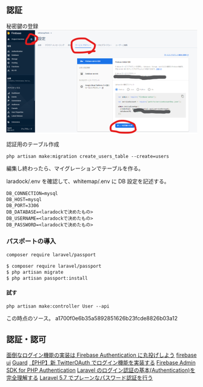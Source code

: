 ## 認証

秘密鍵の登録
![](./img/auth/2019-10-12-15-06-58.png)

認証用のテーブル作成

```
php artisan make:migration create_users_table --create=users
```

編集し終わったら、マイグレーションでテーブルを作る。

laradock/.env を確認して、whitemap/.env に DB 設定を記述する。

```
DB_CONNECTION=mysql
DB_HOST=mysql
DB_PORT=3306
DB_DATABASE=<laradockで決めたもの>
DB_USERNAME=<laradockで決めたもの>
DB_PASSWORD=<laradockで決めたもの>
```

### パスポートの導入

```
composer require laravel/passport
```

```
$ composer require laravel/passport
$ php artisan migrate
$ php artisan passport:install
```

#### 試す

```
php artisan make:controller User --api
```

この時点のソース。
a1700f0e6b35a5892851626b23fcde8826b03a12

## 認証・認可

[面倒なログイン機能の実装は Firebase Authentication に丸投げしよう](https://www.apps-gcp.com/firebase-authentication/)
[firebase ui](https://github.com/firebase/firebaseui-web)
[Guard](https://qiita.com/fagai/items/a70c937ab7cf72f19dc2)
[【PHP】新 TwitterOAuth でログイン機能を実装する](https://qiita.com/sofpyon/items/982fe3a9ccebd8702867)
[Firebase Admin SDK for PHP Authentication](https://firebase-php.readthedocs.io/en/latest/authentication.html)
[Laravel のログイン認証の基本(Authentication)を完全理解する](https://reffect.co.jp/laravel/laravel-authentication-understand)
[Laravel 5.7 でプレーンなパスワード認証を行う](http://spacetimebubble.net/blog/2018/12/11/laravel-5-7%E3%81%A7%E3%83%97%E3%83%AC%E3%83%BC%E3%83%B3%E3%81%AA%E3%83%91%E3%82%B9%E3%83%AF%E3%83%BC%E3%83%89%E8%AA%8D%E8%A8%BC%E3%82%92%E8%A1%8C%E3%81%86/)
